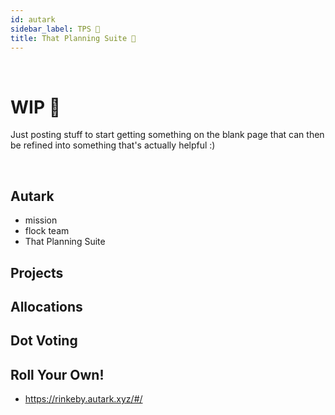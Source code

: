 ```yaml
---
id: autark
sidebar_label: TPS 🐛
title: That Planning Suite 🐛
---
```


<br>

# WIP 🚧
Just posting stuff to start getting something on the blank page that can then be refined into something that's actually helpful :) 

<br> 

## Autark
- mission
- flock team
- That Planning Suite

## Projects

## Allocations

## Dot Voting

## Roll Your Own!
- https://rinkeby.autark.xyz/#/
